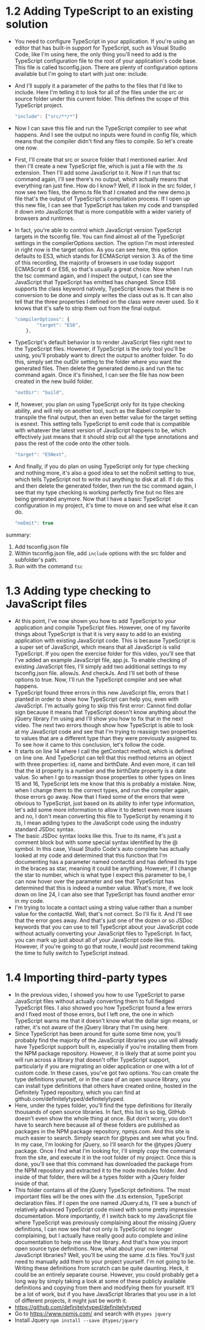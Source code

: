 # 1.2 Adding TypeScript to an existing solution

- You need to configure TypeScript in your application. If you're using an editor that has built-in support for TypeScript, such as Visual Studio Code, like I'm using here, the only thing you'll need to add is the TypeScript configuration file to the root of your application's code base. This file is called tsconfig.json. There are plenty of configuration options available but I'm going to start with just one: include.
- And I'll supply it a parameter of the paths to the files that I'd like to include. Here I'm telling it to look for all of the files under the src or source folder under this current folder. This defines the scope of this TypeScript project.

    ```ts
    "include": ["src/**/*"]
    ```
- Now I can save this file and run the TypeScript compiler to see what happens. And I see the output no inputs were found in config file, which means that the compiler didn't find any files to compile. So let's create one now.
- First, I'll create that src or source folder that I mentioned earlier. And then I'll create a new TypeScript file, which is just a file with the .ts extension. Then I'll add some JavaScript to it. Now if I run that tsc command again, I'll see there's no output, which actually means that everything ran just fine. How do I know? Well, if I look in the src folder, I now see two files, the demo.ts file that I created and the new demo.js file that's the output of TypeScript's compilation process. If I open up this new file, I can see that TypeScript has taken my code and transpiled it down into JavaScript that is more compatible with a wider variety of browsers and runtimes.
- In fact, you're able to control which JavaScript version TypeScript targets in the tsconfig file. You can find almost all of the TypeScript settings in the compilerOptions section. The option I'm most interested in right now is the target option. As you can see here, this option defaults to ES3, which stands for ECMAScript version 3. As of the time of this recording, the majority of browsers in use today support ECMAScript 6 or ES6, so that's usually a great choice. Now when I run the tsc command again, and I inspect the output, I can see the JavaScript that TypeScript has emitted has changed. Since ES6 supports the class keyword natively, TypeScript knows that there is no conversion to be done and simply writes the class out as is. It can also tell that the three properties I defined on the class were never used. So it knows that it's safe to strip them out from the final output.
    ```ts
    "compilerOptions": {
            "target": "ES6",
        },
    ````

- TypeScript's default behavior is to render JavaScript files right next to the TypeScript files. However, if TypeScript is the only tool you'll be using, you'll probably want to direct the output to another folder. To do this, simply set the outDir setting to the folder where you want the generated files. Then delete the generated demo.js and run the tsc command again. Once it's finished, I can see the file has now been created in the new build folder.
    ```ts
    "outDir": "build",
    ```
- If, however, you plan on using TypeScript only for its type checking ability, and will rely on another tool, such as the Babel compiler to transpile the final output, then an even better value for the target setting is esnext. This setting tells TypeScript to emit code that is compatible with whatever the latest version of JavaScript happens to be, which effectively just means that it should strip out all the type annotations and pass the rest of the code onto the other tools.
    ```ts
    "target": "ESNext",
    ```
- And finally, if you do plan on using TypeScript only for type checking and nothing more, it's also a good idea to set the noEmit setting to true, which tells TypeScript not to write out anything to disk at all. If I do this and then delete the generated folder, then run the tsc command again, I see that my type checking is working perfectly fine but no files are being generated anymore. Now that I have a basic TypeScript configuration in my project, it's time to move on and see what else it can do.
    ```ts
    "noEmit": true
    ```

summary: 
1. Add tsconfig.json file 
2. Within tsconfig.json file, add `include` options with the src folder and subfolder's path. 
3. Run with the command `tsc` 


# 1.3 Adding type checking to JavaScript files

- At this point, I've now shown you how to add TypeScript to your application and compile TypeScript files. However, one of my favorite things about TypeScript is that it is very easy to add to an existing application with existing JavaScript code. This is because TypeScript is a super set of JavaScript, which means that all JavaScript is valid TypeScript. If you open the exercise folder for this video, you'll see that I've added an example JavaScript file, app.js. To enable checking of existing JavaScript files, I'll simply add two additional settings to my tsconfig.json file. allowJs. And checkJs. And I'll set both of these options to true. Now, I'll run the TypeScript compiler and see what happens. 
- TypeScript found three errors in this new JavaScript file, errors that I planted in order to show how TypeScript can help you, even with JavaScript. I'm actually going to skip this first error: Cannot find dollar sign because it means that TypeScript doesn't know anything about the jQuery library I'm using and I'll show you how to fix that in the next video. The next two errors though show how TypeScript is able to look at my JavaScript code and see that I'm trying to reassign two properties to values that are a different type than they were previously assigned to. To see how it came to this conclusion, let's follow the code. 
- It starts on line 14 where I call the getContact method, which is defined on line one. And TypeScript can tell that this method returns an object with three properties: id, name and birthDate. And even more, it can tell that the id property is a number and the birthDate property is a date value. So when I go to reassign those properties to other types on lines 15 and 16, TypeScript lets me know that this is probably a mistake. Now, when I change them to the correct types, and run the compiler again, those errors go away. Now that I fixed some of the errors that were obvious to TypeScript, just based on its ability to infer type information, let's add some more information to allow it to detect even more issues and no, I don't mean converting this file to TypeScript by renaming it to .ts, I mean adding types to the JavaScript code using the industry standard JSDoc syntax. 
- The basic JSDoc syntax looks like this. True to its name, it's just a comment block but with some special syntax identified by the @ symbol. In this case, Visual Studio Code's auto complete has actually looked at my code and determined that this function that I'm documenting has a parameter named contactId and has defined its type in the braces as star, meaning it could be anything. However, if I change the star to number, which is what type I expect this parameter to be, I can now hover over the parameter and see that TypeScript has determined that this is indeed a number value. What's more, if we look down on line 24, I can also see that TypeScript has found another error in my code. 
- I'm trying to locate a contact using a string value rather than a number value for the contactId. Well, that's not correct. So I'll fix it. And I'll see that the error goes away. And that's just one of the dozen or so JSDoc keywords that you can use to tell TypeScript about your JavaScript code without actually converting your JavaScript files to TypeScript. In fact, you can mark up just about all of your JavaScript code like this. However, if you're going to go that route, I would just recommend taking the time to fully switch to TypeScript instead.


# 1.4 Importing third-party types

- In the previous video, I showed you how to use TypeScript to parse JavaScript files without actually converting them to full fledged TypeScript files. I also showed you how TypeScript found a few errors and I fixed most of those errors, but I left one, the one in which TypeScript warns me that it doesn't know what the dollar sign means, or rather, it's not aware of the jQuery library that I'm using here. 
- Since TypeScript has been around for quite some time now, you'll probably find the majority of the JavaScript libraries you use will already have TypeScript support built in, especially if you're installing them from the NPM package repository. However, it is likely that at some point you will run across a library that doesn't offer TypeScript support, particularly if you are migrating an older application or one with a lot of custom code. In these cases, you've got two options. You can create the type definitions yourself, or in the case of an open source library, you can install type definitions that others have created online, hosted in the Definitely Typed repository, which you can find at github.com/definitelytyped/definitelytyped. 
- Here, under the types folder, you'll find the type definitions for literally thousands of open source libraries. In fact, this list is so big, GitHub doesn't even show the whole thing at once. But don't worry, you don't have to search here because all of these folders are published as packages in the NPM package repository, npmjs.com. And this site is much easier to search. Simply search for @types and see what you find. In my case, I'm looking for jQuery, so I'll search for the @types jQuery package. Once I find what I'm looking for, I'll simply copy the command from the site, and execute it in the root folder of my project. Once this is done, you'll see that this command has downloaded the package from the NPM repository and extracted it to the node modules folder. And inside of that folder, there will be a types folder with a jQuery folder inside of that. 
- This folder contains all of the jQuery TypeScript definitions. The most important files will be the ones with the .d.ts extension, TypeScript declaration files. If I open the one named JQuery.d.ts, I'll see a bunch of relatively advanced TypeScript code mixed with some pretty impressive documentation. More importantly, if I switch back to my JavaScript file where TypeScript was previously complaining about the missing jQuery definitions, I can now see that not only is TypeScript no longer complaining, but I actually have really good auto complete and inline documentation to help me use the library. And that's how you import open source type definitions. Now, what about your own internal JavaScript libraries? Well, you'll be using the same .d.ts files. You'll just need to manually add them to your project yourself. I'm not going to lie. Writing these definitions from scratch can be quite daunting. Heck, it could be an entirely separate course. However, you could probably get a long way by simply taking a look at some of these publicly available definitions and copying from them and modifying them for yourself. It'll be a lot of work, but if you have JavaScript libraries that you use in a lot of different projects, it might just be worth it.
- https://github.com/definitelytyped/definitelytyped
- Go to https://www.npmjs.com/ and search with `@types jquery`
- Install Jquery `npm install --save @types/jquery`